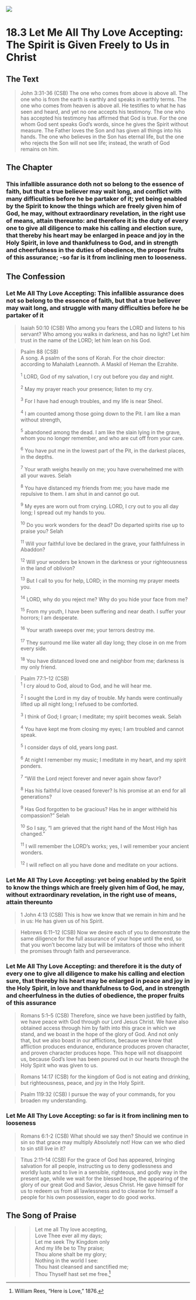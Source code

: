 <img class="intro-right" src="art-1689.png">

# 18.3 Let Me All Thy Love Accepting: The Spirit is Given Freely to Us in Christ

## The Text

>John 3:31-36 (CSB) The one who comes from above is above all. The one who is from the earth is earthly and speaks in earthly terms. The one who comes from heaven is above all. He testifies to what he has seen and heard, and yet no one accepts his testimony. The one who has accepted his testimony has affirmed that God is true. For the one whom God sent speaks God’s words, since he gives the Spirit without measure. The Father loves the Son and has given all things into his hands. The one who believes in the Son has eternal life, but the one who rejects the Son will not see life; instead, the wrath of God remains on him.

## The Chapter

### This infallible assurance doth not so belong to the essence of faith, but that a true believer may wait long, and conflict with many difficulties before he be partaker of it; yet being enabled by the Spirit to know the things which are freely given him of God, he may, without extraordinary revelation, in the right use of means, attain thereunto: and therefore it is the duty of every one to give all diligence to make his calling and election sure, that thereby his heart may be enlarged in peace and joy in the Holy Spirit, in love and thankfulness to God, and in strength and cheerfulness in the duties of obedience, the proper fruits of this assurance; -so far is it from inclining men to looseness.

## The Confession

### Let Me All Thy Love Accepting: This infallible assurance does not so belong to the essence of faith, but that a true believer may wait long, and struggle with many difficulties before he be partaker of it

>Isaiah 50:10 (CSB) Who among you fears the LORD and listens to his servant? Who among you walks in darkness, and has no light? Let him trust in the name of the LORD; let him lean on his God.

>Psalm 88 (CSB)  
><sup></sup> A song. A psalm of the sons of Korah. For the choir director: according to Mahalath Leannoth. A Maskil of Heman the Ezrahite. 
>
><sup>1</sup> LORD, God of my salvation, I cry out before you day and night. 
>
><sup>2</sup> May my prayer reach your presence; listen to my cry. 
>
><sup>3</sup> For I have had enough troubles, and my life is near Sheol. 
>
><sup>4</sup> I am counted among those going down to the Pit. I am like a man without strength, 
>
><sup>5</sup> abandoned among the dead. I am like the slain lying in the grave, whom you no longer remember, and who are cut off from your care. 
>
><sup>6</sup> You have put me in the lowest part of the Pit, in the darkest places, in the depths. 
>
><sup>7</sup> Your wrath weighs heavily on me; you have overwhelmed me with all your waves. Selah 
>
><sup>8</sup> You have distanced my friends from me; you have made me repulsive to them. I am shut in and cannot go out. 
>
><sup>9</sup> My eyes are worn out from crying. LORD, I cry out to you all day long; I spread out my hands to you. 
>
><sup>10</sup> Do you work wonders for the dead? Do departed spirits rise up to praise you? Selah 
>
><sup>11</sup> Will your faithful love be declared in the grave, your faithfulness in Abaddon? 
>
><sup>12</sup> Will your wonders be known in the darkness or your righteousness in the land of oblivion? 
>
><sup>13</sup> But I call to you for help, LORD; in the morning my prayer meets you. 
>
><sup>14</sup> LORD, why do you reject me? Why do you hide your face from me? 
>
><sup>15</sup> From my youth, I have been suffering and near death. I suffer your horrors; I am desperate. 
>
><sup>16</sup> Your wrath sweeps over me; your terrors destroy me. 
>
><sup>17</sup> They surround me like water all day long; they close in on me from every side. 
>
><sup>18</sup> You have distanced loved one and neighbor from me; darkness is my only friend.

>Psalm 77:1–12 (CSB)  
><sup>1</sup> I cry aloud to God, aloud to God, and he will hear me. 
>
><sup>2</sup> I sought the Lord in my day of trouble. My hands were continually lifted up all night long; I refused to be comforted. 
>
><sup>3</sup> I think of God; I groan; I meditate; my spirit becomes weak. Selah 
>
><sup>4</sup> You have kept me from closing my eyes; I am troubled and cannot speak. 
>
><sup>5</sup> I consider days of old, years long past. 
>
><sup>6</sup> At night I remember my music; I meditate in my heart, and my spirit ponders. 
>
><sup>7</sup> “Will the Lord reject forever and never again show favor? 
>
><sup>8</sup> Has his faithful love ceased forever? Is his promise at an end for all generations? 
>
><sup>9</sup> Has God forgotten to be gracious? Has he in anger withheld his compassion?” Selah 
>
><sup>10</sup> So I say, “I am grieved that the right hand of the Most High has changed.” 
>
><sup>11</sup> I will remember the LORD’s works; yes, I will remember your ancient wonders. 
>
><sup>12</sup> I will reflect on all you have done and meditate on your actions.

### Let Me All Thy Love Accepting: yet being enabled by the Spirit to know the things which are freely given him of God, he may, without extraordinary revelation, in the right use of means, attain thereunto

>1 John 4:13 (CSB) This is how we know that we remain in him and he in us: He has given us of his Spirit.

>Hebrews 6:11–12 (CSB) Now we desire each of you to demonstrate the same diligence for the full assurance of your hope until the end, so that you won’t become lazy but will be imitators of those who inherit the promises through faith and perseverance.

### Let Me All Thy Love Accepting: and therefore it is the duty of every one to give all diligence to make his calling and election sure, that thereby his heart may be enlarged in peace and joy in the Holy Spirit, in love and thankfulness to God, and in strength and cheerfulness in the duties of obedience, the proper fruits of this assurance

>Romans 5:1–5 (CSB) Therefore, since we have been justified by faith, we have peace with God through our Lord Jesus Christ. We have also obtained access through him by faith into this grace in which we stand, and we boast in the hope of the glory of God. And not only that, but we also boast in our afflictions, because we know that affliction produces endurance, endurance produces proven character, and proven character produces hope. This hope will not disappoint us, because God’s love has been poured out in our hearts through the Holy Spirit who was given to us.

>Romans 14:17 (CSB) for the kingdom of God is not eating and drinking, but righteousness, peace, and joy in the Holy Spirit.

>Psalm 119:32 (CSB) I pursue the way of your commands, for you broaden my understanding.

### Let Me All Thy Love Accepting: so far is it from inclining men to looseness

>Romans 6:1-2 (CSB) What should we say then? Should we continue in sin so that grace may multiply Absolutely not! How can we who died to sin still live in it?

>Titus 2:11–14 (CSB) For the grace of God has appeared, bringing salvation for all people, instructing us to deny godlessness and worldly lusts and to live in a sensible, righteous, and godly way in the present age, while we wait for the blessed hope, the appearing of the glory of our great God and Savior, Jesus Christ. He gave himself for us to redeem us from all lawlessness and to cleanse for himself a people for his own possession, eager to do good works.

## The Song of Praise

>> Let me all Thy love accepting,  
>> Love Thee ever all my days;  
>> Let me seek Thy Kingdom only  
>> And my life be to Thy praise;  
>> Thou alone shalt be my glory;  
>> Nothing in the world I see:  
>> Thou hast cleansed and sanctified me;  
>> Thou Thyself hast set me free.[^1]

[^1]: William Rees, “Here is Love,” 1876.
